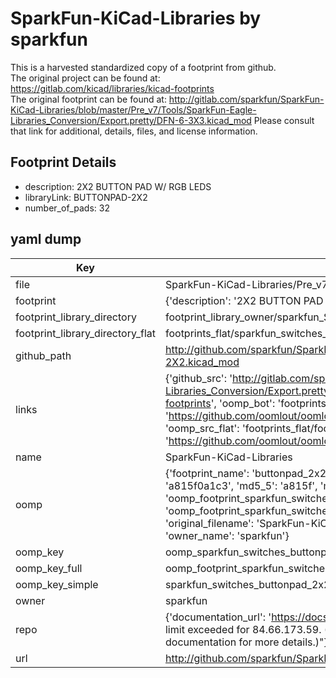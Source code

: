 # SparkFun-KiCad-Libraries by sparkfun  
This is a harvested standardized copy of a footprint from github.  
The original project can be found at:  
https://gitlab.com/kicad/libraries/kicad-footprints  
The original footprint can be found at:
http://gitlab.com/sparkfun/SparkFun-KiCad-Libraries/blob/master/Pre_v7/Tools/SparkFun-Eagle-Libraries_Conversion/Export.pretty/DFN-6-3X3.kicad_mod
Please consult that link for additional, details, files, and license information.  
## Footprint Details
* description: 2X2 BUTTON PAD W/ RGB LEDS  
* libraryLink: BUTTONPAD-2X2  
* number_of_pads: 32  
## yaml dump  
| Key | Value |  
| --- | --- |  
| file | SparkFun-KiCad-Libraries/Pre_v7/Footprints/Switches.pretty/BUTTONPAD-2X2.kicad_mod |  
| footprint | {'description': '2X2 BUTTON PAD W/ RGB LEDS', 'libraryLink': 'BUTTONPAD-2X2', 'number_of_pads': 32} |  
| footprint_library_directory | footprint_library_owner/sparkfun_SparkFun-KiCad-Libraries |  
| footprint_library_directory_flat | footprints_flat/sparkfun_switches_buttonpad_2x2/working |  
| github_path | http://github.com/sparkfun/SparkFun-KiCad-Libraries/blob/master/Pre_v7/Footprints/Switches.pretty/BUTTONPAD-2X2.kicad_mod |  
| links | {'github_src': 'http://gitlab.com/sparkfun/SparkFun-KiCad-Libraries/blob/master/Pre_v7/Tools/SparkFun-Eagle-Libraries_Conversion/Export.pretty/DFN-6-3X3.kicad_mod', 'github_src_repo': 'https://gitlab.com/kicad/libraries/kicad-footprints', 'oomp_bot': 'footprints/sparkfun_switches_buttonpad_2x2/working', 'oomp_bot_github': 'https://github.com/oomlout/oomlout_oomp_footprint_bot/tree/main/footprints/sparkfun_switches_buttonpad_2x2/working', 'oomp_src_flat': 'footprints_flat/footprints_flat/sparkfun_switches_buttonpad_2x2/working', 'oomp_src_flat_github': 'https://github.com/oomlout/oomlout_oomp_footprint_src/tree/main/footprints_flat/sparkfun_switches_buttonpad_2x2/working'} |  
| name | SparkFun-KiCad-Libraries |  
| oomp | {'footprint_name': 'buttonpad_2x2', 'library_name': 'switches', 'md5': 'a815f0a1c38e8069a69d9b7327cf7b80', 'md5_10': 'a815f0a1c3', 'md5_5': 'a815f', 'md5_6': 'a815f0', 'oomp_key': 'oomp_sparkfun_switches_buttonpad_2x2', 'oomp_key_extra': 'oomp_footprint_sparkfun_switches_buttonpad_2x2', 'oomp_key_full': 'oomp_footprint_sparkfun_switches_buttonpad_2x2_a815f0', 'oomp_key_simple': 'sparkfun_switches_buttonpad_2x2', 'original_filename': 'SparkFun-KiCad-Libraries/Pre_v7/Footprints/Switches.pretty/BUTTONPAD-2X2.kicad_mod', 'owner_name': 'sparkfun'} |  
| oomp_key | oomp_sparkfun_switches_buttonpad_2x2 |  
| oomp_key_full | oomp_footprint_sparkfun_switches_buttonpad_2x2 |  
| oomp_key_simple | sparkfun_switches_buttonpad_2x2 |  
| owner | sparkfun |  
| repo | {'documentation_url': 'https://docs.github.com/rest/overview/resources-in-the-rest-api#rate-limiting', 'message': "API rate limit exceeded for 84.66.173.59. (But here's the good news: Authenticated requests get a higher rate limit. Check out the documentation for more details.)"} |  
| url | http://github.com/sparkfun/SparkFun-KiCad-Libraries |  


